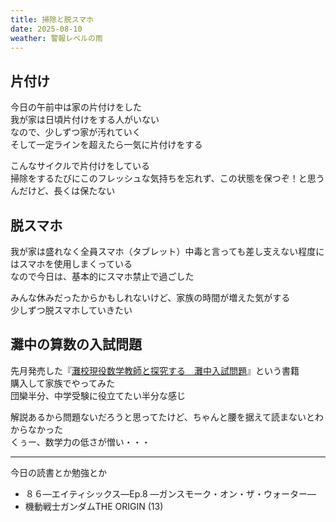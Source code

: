 ```yaml
---
title: 掃除と脱スマホ
date: 2025-08-10
weather: 警報レベルの雨
---
```

## 片付け
今日の午前中は家の片付けをした  
我が家は日頃片付けをする人がいない  
なので、少しずつ家が汚れていく  
そして一定ラインを超えたら一気に片付けをする

こんなサイクルで片付けをしている  
掃除をするたびにこのフレッシュな気持ちを忘れず、この状態を保つぞ！と思うんだけど、長くは保たない

## 脱スマホ
我が家は盛れなく全員スマホ（タブレット）中毒と言っても差し支えない程度にはスマホを使用しまくっている  
なので今日は、基本的にスマホ禁止で過ごした

みんな休みだったからかもしれないけど、家族の時間が増えた気がする  
少しずつ脱スマホしていきたい

## 灘中の算数の入試問題
先月発売した『[灘校現役数学教師と探究する　灘中入試問題](https://www.kodansha.co.jp/book/products/0000414292)』という書籍  
購入して家族でやってみた  
団欒半分、中学受験に役立てたい半分な感じ

解説あるから問題ないだろうと思ってたけど、ちゃんと腰を据えて読まないとわからなかった  
くぅー、数学力の低さが憎い・・・

---

今日の読書とか勉強とか
- ８６―エイティシックス―Ep.8 ―ガンスモーク・オン・ザ・ウォーター―
- 機動戦士ガンダムTHE ORIGIN (13)
